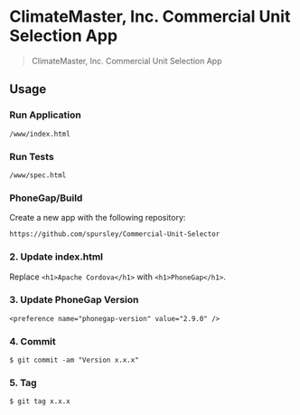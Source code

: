 # ClimateMaster, Inc. Commercial Unit Selection App

> ClimateMaster, Inc. Commercial Unit Selection App

## Usage

### Run Application

    /www/index.html

### Run Tests

    /www/spec.html

### PhoneGap/Build

Create a new app with the following repository:

    https://github.com/spursley/Commercial-Unit-Selector

### 2. Update index.html

Replace `<h1>Apache Cordova</h1>` with `<h1>PhoneGap</h1>`.

### 3. Update PhoneGap Version

    <preference name="phonegap-version" value="2.9.0" />

### 4. Commit

    $ git commit -am "Version x.x.x"

### 5. Tag

    $ git tag x.x.x

[cordova-app]: http://github.com/apache/cordova-app-hello-world

